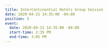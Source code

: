 ```yaml
---
title: InterContinential Hotels Group Session
date: 2020-04-21 14:35:00 -04:00
position: 5
event:
  date: 2020-04-21 14:35:00 -04:00
  start-time: 2:35 PM
  end-time: 3:05 PM
---
```


